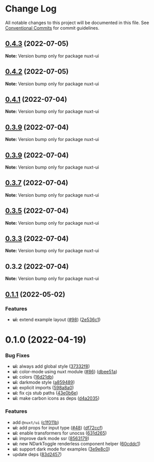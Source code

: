 # Change Log

All notable changes to this project will be documented in this file.
See [Conventional Commits](https://conventionalcommits.org) for commit guidelines.

## [0.4.3](https://github.com/516310460/nuxt-ui/compare/nuxt-ui@0.4.2...nuxt-ui@0.4.3) (2022-07-05)

**Note:** Version bump only for package nuxt-ui





## [0.4.2](https://github.com/516310460/NuxtUI/compare/nuxt-ui@0.4.1...nuxt-ui@0.4.2) (2022-07-05)

**Note:** Version bump only for package nuxt-ui





## [0.4.1](https://github.com/516310460/NuxtUI/compare/nuxt-ui@0.3.9...nuxt-ui@0.4.1) (2022-07-04)

**Note:** Version bump only for package nuxt-ui





## [0.3.9](https://github.com/516310460/NuxtUI/compare/nuxt-ui@0.3.9...nuxt-ui@0.3.9) (2022-07-04)

**Note:** Version bump only for package nuxt-ui





## [0.3.9](https://github.com/516310460/NuxtUI/compare/nuxt-ui@0.3.7...nuxt-ui@0.3.9) (2022-07-04)

**Note:** Version bump only for package nuxt-ui





## [0.3.7](https://github.com/516310460/NuxtUI/compare/nuxt-ui@0.3.5...nuxt-ui@0.3.7) (2022-07-04)

**Note:** Version bump only for package nuxt-ui





## [0.3.5](https://github.com/516310460/NuxtUI/compare/nuxt-ui@0.3.3...nuxt-ui@0.3.5) (2022-07-04)

**Note:** Version bump only for package nuxt-ui





## [0.3.3](https://github.com/516310460/NuxtUI/compare/nuxt-ui@0.3.2...nuxt-ui@0.3.3) (2022-07-04)

**Note:** Version bump only for package nuxt-ui





## 0.3.2 (2022-07-04)

**Note:** Version bump only for package nuxt-ui





## [0.1.1](https://github.com/nuxt/ui/compare/@nuxt/ui@0.1.0...@nuxt/ui@0.1.1) (2022-05-02)


### Features

* **ui:** extend example layout ([#98](https://github.com/nuxt/ui/issues/98)) ([2e536c1](https://github.com/nuxt/ui/commit/2e536c164974282658b5f78a983fc30a123bfa7c))





# 0.1.0 (2022-04-19)


### Bug Fixes

* **ui:** always add global style ([37332f8](https://github.com/nuxt/ui/commit/37332f8669f02257740baec6e3131fdca6a589b9))
* **ui:** color-mode using nuxt module ([#86](https://github.com/nuxt/ui/issues/86)) ([dbee51a](https://github.com/nuxt/ui/commit/dbee51abe69b2924cba1e09b630235008d347789))
* **ui:** colors ([16d21db](https://github.com/nuxt/ui/commit/16d21dbfb7fc30b7b429f2d52bf71425c0e0dcf5))
* **ui:** darkmode style ([a859489](https://github.com/nuxt/ui/commit/a859489036be3a9783733cb31d8609e60dd30928))
* **ui:** explicit imports ([598a8a0](https://github.com/nuxt/ui/commit/598a8a0f7f0faa341d2cb391b74aa040c3430b55))
* **ui:** fix cjs stub paths ([43e0b6e](https://github.com/nuxt/ui/commit/43e0b6e411d256314d879ba14706987968a1d62a))
* **ui:** make carbon icons as deps ([d4a2035](https://github.com/nuxt/ui/commit/d4a203552513abedd60ed4d3e53b297268bf0872))


### Features

* add `@nuxt/ui` ([c1f011b](https://github.com/nuxt/ui/commit/c1f011bebba38e28f5c38cbf69efaeb5f8d766b1))
* **ui:** add props for input type ([#48](https://github.com/nuxt/ui/issues/48)) ([df72ccf](https://github.com/nuxt/ui/commit/df72ccf626d72833ad4ec960956f2d2e662d6173))
* **ui:** enable transformers for unocss ([631d265](https://github.com/nuxt/ui/commit/631d2655f0469286fd17b6ea39dbb0650571b156))
* **ui:** improve dark mode ssr ([8563179](https://github.com/nuxt/ui/commit/8563179107677c7ebad5553c1d76bd6a6c38113f))
* **ui:** new NDarkToggle renderless component helper ([60cddc1](https://github.com/nuxt/ui/commit/60cddc15e1e68dcbb773f94c114194603d936280))
* **ui:** support dark mode for examples ([3e9e8c0](https://github.com/nuxt/ui/commit/3e9e8c056697b1874004064391f8b8267aa59d9b))
* update deps ([83d2457](https://github.com/nuxt/ui/commit/83d245724d7148d5e5469a36ffa86f1d85282e2e))
